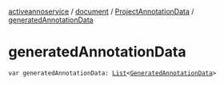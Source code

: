 [activeannoservice](../../index.md) / [document](../index.md) / [ProjectAnnotationData](index.md) / [generatedAnnotationData](./generated-annotation-data.md)

# generatedAnnotationData

`var generatedAnnotationData: `[`List`](https://kotlinlang.org/api/latest/jvm/stdlib/kotlin.collections/-list/index.html)`<`[`GeneratedAnnotationData`](../../document.annotation/-generated-annotation-data/index.md)`>`